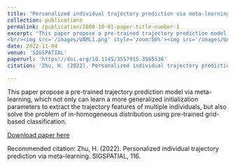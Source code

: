 ```yaml
---
title: "Personalized individual trajectory prediction via meta-learning"
collection: publications
permalink: /publication/2009-10-01-paper-title-number-1
excerpt: "This paper propose a pre-trained trajectory prediction model via meta-learning, which not only can learn a more generalized initialization parameters to extract the trajectory features of multiple individuals, but also solve the problem of in-homogeneous distribution using pre-trained grid-based classification.
<br/><img src='/images/UAML1.png' style='zoom:50%'><img src='/images/UAML2.png' style='zoom:50%'>"
date: 2022-11-04
venue: 'SIGSPATIAL'
paperurl: 'https://doi.org/10.1145/3557915.3565536'
citation: 'Zhu, H. (2022). Personalized individual trajectory prediction via meta-learning. SIGSPATIAL, 116.'

---
```

This paper propose a pre-trained trajectory prediction model via meta-learning, which not only can learn a more generalized initialization parameters to extract the trajectory features of multiple individuals, but also solve the problem of in-homogeneous distribution using pre-trained grid-based classification.

[Download paper here](https://github.com/zhuchichi56/zhuchichi56.github.io/blob/master/files/SIGSPATIAL_2022_paper_7845.pdf)

Recommended citation: Zhu, H. (2022). Personalized individual trajectory prediction via meta-learning. SIGSPATIAL, 116.